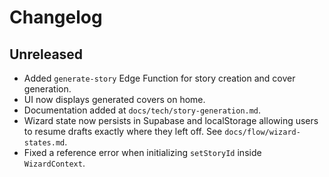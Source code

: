 # Changelog

## Unreleased
- Added `generate-story` Edge Function for story creation and cover generation.
- UI now displays generated covers on home.
- Documentation added at `docs/tech/story-generation.md`.
- Wizard state now persists in Supabase and localStorage allowing users to resume drafts exactly where they left off. See `docs/flow/wizard-states.md`.
- Fixed a reference error when initializing `setStoryId` inside `WizardContext`.
